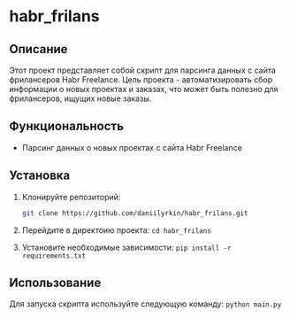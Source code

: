 # habr_frilans

## Описание

Этот проект представляет собой скрипт для парсинга данных с сайта фрилансеров Habr Freelance. Цель проекта - автоматизировать сбор информации о новых проектах и заказах, что может быть полезно для фрилансеров, ищущих новые заказы.

## Функциональность

- Парсинг данных о новых проектах с сайта Habr Freelance

## Установка

1. Клонируйте репозиторий:
   ```bash
   git clone https://github.com/daniilyrkin/habr_frilans.git

2. Перейдите в директоию проекта:
   ```cd habr_frilans```

3. Установите необходимые зависимости:
   ```pip install -r requirements.txt```


## Использование

Для запуска скрипта используйте следующую команду:
```python main.py```
